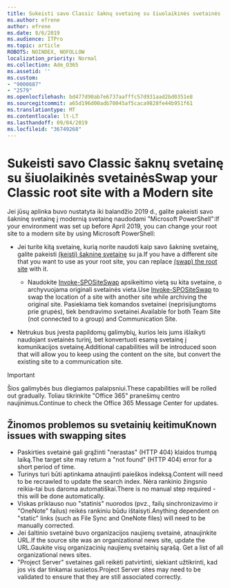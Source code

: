 ```yaml
---
title: Sukeisti savo Classic šaknų svetainę su šiuolaikinės svetainės
ms.author: efrene
author: efrene
ms.date: 8/6/2019
ms.audience: ITPro
ms.topic: article
ROBOTS: NOINDEX, NOFOLLOW
localization_priority: Normal
ms.collection: Adm_O365
ms.assetid: ''
ms.custom:
- "9000687"
- "2579"
ms.openlocfilehash: bd477d90ab7e6737aafffc57d931aad2bd0351e8
ms.sourcegitcommit: a65d196d00adb70045af5caca9828fe44b951f61
ms.translationtype: MT
ms.contentlocale: lt-LT
ms.lasthandoff: 09/04/2019
ms.locfileid: "36749268"
---
```

# <a name="swap-your-classic-root-site-with-a-modern-site"></a><span data-ttu-id="7f0a8-102">Sukeisti savo Classic šaknų svetainę su šiuolaikinės svetainės</span><span class="sxs-lookup"><span data-stu-id="7f0a8-102">Swap your Classic root site with a Modern site</span></span>

<span data-ttu-id="7f0a8-103">Jei jūsų aplinka buvo nustatyta iki balandžio 2019 d., galite pakeisti savo šakninę svetainę į modernią svetainę naudodami "Microsoft PowerShell":</span><span class="sxs-lookup"><span data-stu-id="7f0a8-103">If your environment was set up before April 2019, you can change your root site to a modern site by using Microsoft PowerShell:</span></span>

- <span data-ttu-id="7f0a8-104">Jei turite kitą svetainę, kurią norite naudoti kaip savo šakninę svetainę, galite pakeisti [(keisti) šakninę svetainę](https://docs.microsoft.com/sharepoint/modern-root-site) su ja.</span><span class="sxs-lookup"><span data-stu-id="7f0a8-104">If you have a different site that you want to use as your root site, you can replace [(swap) the root site](https://docs.microsoft.com/sharepoint/modern-root-site) with it.</span></span> 
    - <span data-ttu-id="7f0a8-105">Naudokite [Invoke-SPOSiteSwap](https://docs.microsoft.com/powershell/module/sharepoint-online/invoke-spositeswap?view=sharepoint-ps) apsikeitimo vietą su kita svetaine, o archyvuojama originali svetainės vieta.</span><span class="sxs-lookup"><span data-stu-id="7f0a8-105">Use [Invoke-SPOSiteSwap](https://docs.microsoft.com/powershell/module/sharepoint-online/invoke-spositeswap?view=sharepoint-ps) to swap the location of a site with another site while archiving the original site.</span></span> <span data-ttu-id="7f0a8-106">Pasiekiama tiek komandos svetainei (neprisijungtoms prie grupės), tiek bendravimo svetainei.</span><span class="sxs-lookup"><span data-stu-id="7f0a8-106">Available for both Team Site (not connected to a group) and Communication Site.</span></span> 

- <span data-ttu-id="7f0a8-107">Netrukus bus įvesta papildomų galimybių, kurios leis jums išlaikyti naudojant svetainės turinį, bet konvertuoti esamą svetainę į komunikacijos svetainę.</span><span class="sxs-lookup"><span data-stu-id="7f0a8-107">Additional capabilities will be introduced soon that will allow you to keep using the content on the site, but convert the existing site to a communication site.</span></span> 
>[!Important]
><span data-ttu-id="7f0a8-108">Šios galimybės bus diegiamos palaipsniui.</span><span class="sxs-lookup"><span data-stu-id="7f0a8-108">These capabilities will be rolled out gradually.</span></span> <span data-ttu-id="7f0a8-109">Toliau tikrinkite "Office 365" pranešimų centro naujinimus.</span><span class="sxs-lookup"><span data-stu-id="7f0a8-109">Continue to check the Office 365 Message Center for updates.</span></span> 

## <a name="known-issues-with-swapping-sites"></a><span data-ttu-id="7f0a8-110">Žinomos problemos su svetainių keitimu</span><span class="sxs-lookup"><span data-stu-id="7f0a8-110">Known issues with swapping sites</span></span>

- <span data-ttu-id="7f0a8-111">Paskirties svetainė gali grąžinti "nerastas" (HTTP 404) klaidos trumpą laiką.</span><span class="sxs-lookup"><span data-stu-id="7f0a8-111">The target site may return a "not found" (HTTP 404) error for a short period of time.</span></span>
- <span data-ttu-id="7f0a8-112">Turinys turi būti aptinkama atnaujinti paieškos indeksą.</span><span class="sxs-lookup"><span data-stu-id="7f0a8-112">Content will need to be recrawled to update the search index.</span></span> <span data-ttu-id="7f0a8-113">Nėra rankinio žingsnio reikia-tai bus daroma automatiškai.</span><span class="sxs-lookup"><span data-stu-id="7f0a8-113">There is no manual step required - this will be done automatically.</span></span>
- <span data-ttu-id="7f0a8-114">Viskas priklauso nuo "statinis" nuorodos (pvz., failų sinchronizavimo ir "OneNote" failus) reikės rankiniu būdu ištaisyti.</span><span class="sxs-lookup"><span data-stu-id="7f0a8-114">Anything dependent on "static" links (such as File Sync and OneNote files) will need to be manually corrected.</span></span>
- <span data-ttu-id="7f0a8-115">Jei šaltinio svetainė buvo organizacijos naujienų svetainė, atnaujinkite URL.</span><span class="sxs-lookup"><span data-stu-id="7f0a8-115">If the source site was an organizational news site, update the URL.</span></span><span data-ttu-id="7f0a8-116">Gaukite visų organizacinių naujienų svetainių sąrašą.</span><span class="sxs-lookup"><span data-stu-id="7f0a8-116"> Get a list of all organizational news sites.</span></span>
- <span data-ttu-id="7f0a8-117">"Project Server" svetaines gali reikėti patvirtinti, siekiant užtikrinti, kad jos vis dar tinkamai susietos.</span><span class="sxs-lookup"><span data-stu-id="7f0a8-117">Project Server sites may need to be validated to ensure that they are still associated correctly.</span></span>





